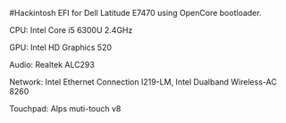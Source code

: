 #Hackintosh EFI for Dell Latitude E7470 using OpenCore bootloader.

CPU: Intel Core i5 6300U 2.4GHz

GPU: Intel HD Graphics 520

Audio: Realtek ALC293

Network: Intel Ethernet Connection I219-LM, Intel Dualband Wireless-AC 8260

Touchpad: Alps muti-touch v8
